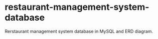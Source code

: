 # restaurant-management-system-database
Rerstaurant management system database in MySQL and ERD diagram.
